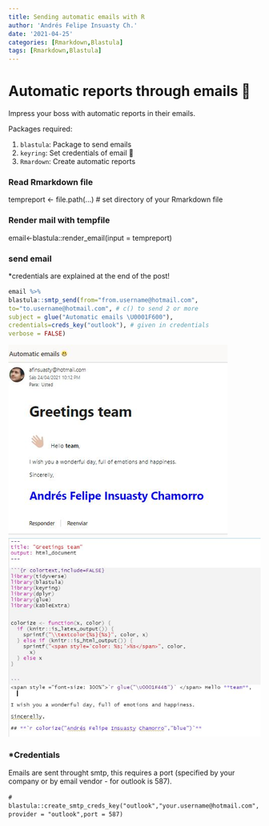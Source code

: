 ```yaml
---
title: Sending automatic emails with R
author: 'Andrés Felipe Insuasty Ch.'
date: '2021-04-25'
categories: [Rmarkdown,Blastula]
tags: [Rmarkdown,Blastula]
---
```


# Automatic reports through emails 📧

Impress your boss with automatic reports in their emails.

Packages required:

1.  `blastula`: Package to send emails
2.  `keyring`: Set credentials of email 🔐
3.  `Rmardown`: Create automatic reports

### Read Rmarkdown file 

tempreport \<- file.path(...) \# set directory of your Rmarkdown file

### Render mail with tempfile

email\<-blastula::render_email(input = tempreport)

### send email

\*credentials are explained at the end of the post!

``` R
email %>% 
blastula::smtp_send(from="from.username@hotmail.com",
to="to.username@hotmail.com", # c() to send 2 or more
subject = glue("Automatic emails \U0001F600"),
credentials=creds_key("outlook"), # given in credentials
verbose = FALSE)
```

![](images/AutomaticReport.JPG)![Rmardown file](images/Saludos_Rmarkdown.JPG)

### \*Credentials

Emails are sent throught smtp, this requires a port (specified by your company or by email vendor - for outlook is 587).

`# blastula::create_smtp_creds_key("outlook","your.username@hotmail.com",provider = "outlook",port = 587)`
